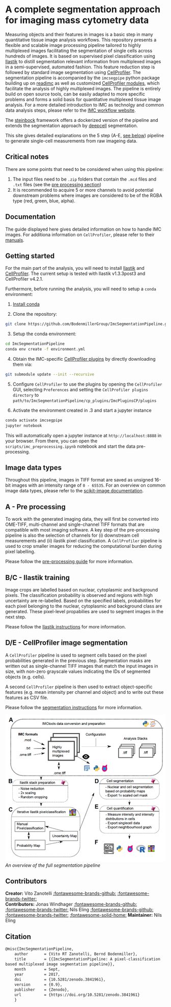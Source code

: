 # A complete segmentation approach for imaging mass cytometry data

Measuring objects and their features in images is a basic step in many quantitative tissue image analysis workflows. 
This repository presents a flexible and scalable image processing pipeline tailored to highly multiplexed images facilitating the segmentation of single cells across hundreds of images. 
It is based on supervised pixel classification using [Ilastik](https://www.ilastik.org/) to distill segmentation relevant information from multiplexed images in a semi-supervised, automated fashion. 
This feature reduction step is followed by standard image segmentation using [CellProfiler](https://cellprofiler.org/).
The segmentation pipeline is accompanied by the `imcsegpipe` python package building up on [readimc](https://github.com/BodenmillerGroup/readimc) as well as customized [CellProfiler modules](https://github.com/BodenmillerGroup/ImcPluginsCP), which facilitate the analysis of highly multiplexed images. 
The pipeline is entirely build on open source tools, can be easily adapted to more specific problems and forms a solid basis for quantitative multiplexed tissue image analysis.
For a more detailed introduction to IMC as technolgy and common data analysis steps, please refer to the [IMC workflow website](https://bodenmillergroup.github.io/IMCWorkflow/).

The [steinbock](https://github.com/BodenmillerGroup/steinbock) framework offers a dockerized version of the pipeline and extends the segmentation approach by [deepcell](https://github.com/vanvalenlab/intro-to-deepcell) segmentation. 

This site gives detailed explanations on the 5 step (A-E, [see below](#overview)) pipeline to generate single-cell measurements from raw imageing data. 

## Critical notes

There are some points that need to be considered when using this pipeline:

1. The input files need to be `.zip` folders that contain the `.mcd` files and `.txt` files (see the [pre processing section](prepro.md))
2. It is recommended to acquire 5 or more channels to avoid potential downstream problems where images are considered to be of the RGBA type (red, green, blue, alpha).

## Documentation

The guide displayed here gives detailed information on how to  handle IMC images.
For additiona information on `CellProfiler`, please refer to their [manuals](https://cellprofiler.org/manuals).

## Getting started

For the main part of the analysis, you will need to install [Ilastik](https://www.ilastik.org/download.html) and [CellProfiler](https://cellprofiler.org/releases).
The current setup is tested with Ilastik v1.3.3post3 and CellProfiler v4.2.1.

Furthermore, before running the analysis, you will need to setup a `conda` environment:

1. [Install conda](https://docs.conda.io/projects/conda/en/latest/user-guide/install/)

2. Clone the repository: 

```bash
git clone https://github.com/BodenmillerGroup/ImcSegmentationPipeline.git
```

3. Setup the conda environment: 

```bash
cd ImcSegmentationPipeline
conda env create -f environment.yml
```

4. Obtain the IMC-specific [CellProfiler plugins](https://github.com/BodenmillerGroup/ImcPluginsCP) by directly downloading them via:

```bash
git submodule update --init --recursive
```

5. Configure `CellProfiler` to use the plugins by opening the `CellProfiler` GUI, selecting `Preferences` and setting the `CellProfiler plugins directory` to `path/to/ImcSegmentationPipeline/cp_plugins/ImcPluginsCP/plugins`

6. Activate the environment created in .3 and start a jupyter instance

```bash
conda activate imcsegpipe
jupyter notebook
```

This will automatically open a jupyter instance at `http://localhost:8888` in your browser.
From there, you can open the `scripts/imc_preprocessing.ipynb` notebook and start the data pre-processing.

## Image data types

Throughout this pipeline, images in TIFF format are saved as unsigned 16-bit images with an intensity range of `0 - 65535`. For an overview on common image data types, please refer to the [scikit-image documentation](https://scikit-image.org/docs/dev/user_guide/data_types.html). 

## A - Pre processing

To work with the generated imaging data, they will first be converted into OME-TIFF, multi-channel and single-channel TIFF formats that are compatible with most imaging software.
A key step of the pre-processing pipeline is also the selection of channels for (i) downstream cell measurements and (ii) ilastik pixel classification. 
A `CellProfiler` pipeline is used to crop smaller images for reducing the computational burden during pixel labelling.

Please follow the [pre-processing guide](prepro.md) for more information. 

## B/C - Ilastik training

Image crops are labelled based on nuclear, cytoplasmic and background pixels. 
The classification probability is observed and regions with high uncertainty are re-labelled.
Based on the specified labels, probabilities for each pixel belonging to the nuclear, cytoplasmic and background class are generated. 
These pixel-level propabilies are used to segment images in the next step.

Please follow the [Ilastik instructions](ilastik.md) for more information.

## D/E - CellProfiler image segmentation

A `CellProfiler` pipeline is used to segment cells based on the pixel probabilities generated in the previous step. 
Segmentation masks are written out as single-channel TIFF images that match the input images in size, with non-zero grayscale values indicating the IDs of segmented objects (e.g. cells).

A second `CellProfiler` pipeline is then used to extract object-specific features (e.g. mean intensity per channel and object) and to write out these features as CSV file.

Please follow the [segmentation instructions](segmentation.md) for more information.

![full_pipeline](img/Full_pipeline.png)
*<a name="overview">An overview of the full segmentation pipeline</a>*

## Contributors

**Creator:** Vito Zanotelli [:fontawesome-brands-github:](https://github.com/votti) [:fontawesome-brands-twitter:](https://twitter.com/ZanotelliVRT)    
**Contributors:** Jonas Windhager [:fontawesome-brands-github:](https://github.com/jwindhager) [:fontawesome-brands-twitter:](https://twitter.com/JonasWindhager) Nils Eling [:fontawesome-brands-github:](https://github.com/nilseling) [:fontawesome-brands-twitter:](https://twitter.com/NilsEling) [:fontawesome-solid-home:](https://nilseling.github.io/)
**Maintainer:** Nils Eling

## Citation

```
@misc{ImcSegmentationPipeline,
    author       = {Vito RT Zanotelli, Bernd Bodenmiller},
    title        = {{ImcSegmentationPipeline: A pixel-classification based multiplexed image segmentation pipeline}},
    month        = Sept,
    year         = 2017,
    doi          = {10.5281/zenodo.3841961},
    version      = {0.9},
    publisher    = {Zenodo},
    url          = {https://doi.org/10.5281/zenodo.3841961}
    }
```

